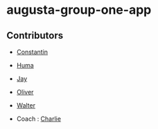 # augusta-group-one-app

## Contributors

- [Constantin]()
- [Huma]()
- [Jay](https://github.com/JayBuckby)
- [Oliver]()
- [Walter]()

- Coach : [Charlie](https://github.com/Charlie-robin)
